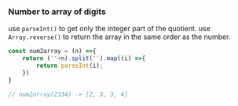 ### Number to array of digits

use `parseInt()` to get only the integer part of the quotient.
use `Array.reverse()` to return the array in the same order as the number. 

```js
const num2array = (n) =>{
	return (''+n).split('').map((i) =>{
		return parseInt(i);
	})
}

// num2array(2334) -> [2, 3, 3, 4]
```
